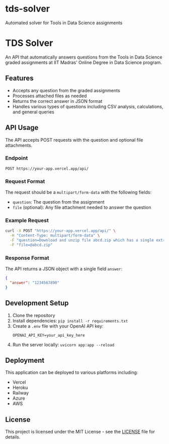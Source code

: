 # tds-solver
Automated solver for Tools in Data Science assignments
# TDS Solver

An API that automatically answers questions from the Tools in Data Science graded assignments at IIT Madras' Online Degree in Data Science program.

## Features

- Accepts any question from the graded assignments
- Processes attached files as needed
- Returns the correct answer in JSON format
- Handles various types of questions including CSV analysis, calculations, and general queries

## API Usage

The API accepts POST requests with the question and optional file attachments.

### Endpoint

```
POST https://your-app.vercel.app/api/
```

### Request Format

The request should be a `multipart/form-data` with the following fields:

- `question`: The question from the assignment
- `file` (optional): Any file attachment needed to answer the question

### Example Request

```bash
curl -X POST "https://your-app.vercel.app/api/" \
  -H "Content-Type: multipart/form-data" \
  -F "question=Download and unzip file abcd.zip which has a single extract.csv file inside. What is the value in the 'answer' column of the CSV file?" \
  -F "file=@abcd.zip"
```

### Response Format

The API returns a JSON object with a single field `answer`:

```json
{
  "answer": "1234567890"
}
```

## Development Setup

1. Clone the repository
2. Install dependencies: `pip install -r requirements.txt`
3. Create a `.env` file with your OpenAI API key:
   ```
   OPENAI_API_KEY=your_api_key_here
   ```
4. Run the server locally: `uvicorn app:app --reload`

## Deployment

This application can be deployed to various platforms including:

- Vercel
- Heroku
- Railway
- Azure
- AWS

## License

This project is licensed under the MIT License - see the [LICENSE](LICENSE) file for details.